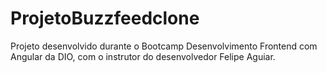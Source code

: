 # ProjetoBuzzfeedclone

Projeto desenvolvido durante o Bootcamp Desenvolvimento Frontend com Angular da DIO, com o instrutor do desenvolvedor Felipe Aguiar.
